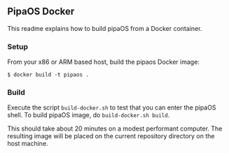 ## PipaOS Docker

This readme explains how to build pipaOS from a Docker container.

### Setup

From your x86 or ARM based host, build the pipaos Docker image:

```
$ docker build -t pipaos .
```

### Build

Execute the script `build-docker.sh` to test that you can enter the pipaOS shell.
To build pipaOS image, do `build-docker.sh build`.

This should take about 20 minutes on a modest performant computer.
The resulting image will be placed on the current repository directory on the host machine.
